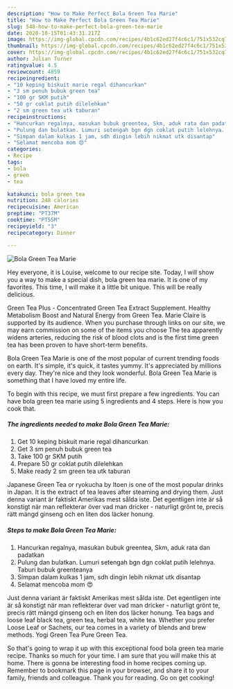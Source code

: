```yaml
---
description: "How to Make Perfect Bola Green Tea Marie"
title: "How to Make Perfect Bola Green Tea Marie"
slug: 548-how-to-make-perfect-bola-green-tea-marie
date: 2020-10-15T01:43:31.217Z
image: https://img-global.cpcdn.com/recipes/4b1c62ed27f4c6c1/751x532cq70/bola-green-tea-marie-foto-resep-utama.jpg
thumbnail: https://img-global.cpcdn.com/recipes/4b1c62ed27f4c6c1/751x532cq70/bola-green-tea-marie-foto-resep-utama.jpg
cover: https://img-global.cpcdn.com/recipes/4b1c62ed27f4c6c1/751x532cq70/bola-green-tea-marie-foto-resep-utama.jpg
author: Julian Turner
ratingvalue: 4.5
reviewcount: 4859
recipeingredient:
- "10 keping biskuit marie regal dihancurkan"
- "3 sm penuh bubuk green tea"
- "100 gr SKM putih"
- "50 gr coklat putih dilelehkan"
- "2 sm green tea utk taburan"
recipeinstructions:
- "Hancurkan regalnya, masukan bubuk greentea, Skm, aduk rata dan padatkan"
- "Pulung dan bulatkan. Lumuri setengah bgn dgn coklat putih lelehnya. Taburi bubuk greenteanya"
- "Simpan dalam kulkas 1 jam, sdh dingin lebih nikmat utk disantap"
- "Selamat mencoba mom 😍"
categories:
- Recipe
tags:
- bola
- green
- tea

katakunci: bola green tea 
nutrition: 248 calories
recipecuisine: American
preptime: "PT37M"
cooktime: "PT55M"
recipeyield: "3"
recipecategory: Dinner

---
```



![Bola Green Tea Marie](https://img-global.cpcdn.com/recipes/4b1c62ed27f4c6c1/751x532cq70/bola-green-tea-marie-foto-resep-utama.jpg)

Hey everyone, it is Louise, welcome to our recipe site. Today, I will show you a way to make a special dish, bola green tea marie. It is one of my favorites. This time, I will make it a little bit unique. This will be really delicious.

Green Tea Plus - Concentrated Green Tea Extract Supplement. Healthy Metabolism Boost and Natural Energy from Green Tea. Marie Claire is supported by its audience. When you purchase through links on our site, we may earn commission on some of the items you choose The tea apparently widens arteries, reducing the risk of blood clots and is the first time green tea has been proven to have short-term benefits.

Bola Green Tea Marie is one of the most popular of current trending foods on earth. It's simple, it's quick, it tastes yummy. It's appreciated by millions every day. They're nice and they look wonderful. Bola Green Tea Marie is something that I have loved my entire life.


To begin with this recipe, we must first prepare a few ingredients. You can have bola green tea marie using 5 ingredients and 4 steps. Here is how you cook that.

<!--inarticleads1-->

##### The ingredients needed to make Bola Green Tea Marie:

1. Get 10 keping biskuit marie regal dihancurkan
1. Get 3 sm penuh bubuk green tea
1. Take 100 gr SKM putih
1. Prepare 50 gr coklat putih dilelehkan
1. Make ready 2 sm green tea utk taburan


Japanese Green Tea or ryokucha by Itoen is one of the most popular drinks in Japan. It is the extract of tea leaves after steaming and drying them. Just denna variant är faktiskt Amerikas mest sålda iste. Det egentligen inte är så konstigt när man reflekterar över vad man dricker - naturligt grönt te, precis rätt mängd ginseng och en liten dos läcker honung. 

<!--inarticleads2-->

##### Steps to make Bola Green Tea Marie:

1. Hancurkan regalnya, masukan bubuk greentea, Skm, aduk rata dan padatkan
1. Pulung dan bulatkan. Lumuri setengah bgn dgn coklat putih lelehnya. Taburi bubuk greenteanya
1. Simpan dalam kulkas 1 jam, sdh dingin lebih nikmat utk disantap
1. Selamat mencoba mom 😍


Just denna variant är faktiskt Amerikas mest sålda iste. Det egentligen inte är så konstigt när man reflekterar över vad man dricker - naturligt grönt te, precis rätt mängd ginseng och en liten dos läcker honung. Tea bags and loose leaf black tea, green tea, herbal tea, white tea. Whether you prefer Loose Leaf or Sachets, our tea comes in a variety of blends and brew methods. Yogi Green Tea Pure Green Tea. 

So that's going to wrap it up with this exceptional food bola green tea marie recipe. Thanks so much for your time. I am sure that you will make this at home. There is gonna be interesting food in home recipes coming up. Remember to bookmark this page in your browser, and share it to your family, friends and colleague. Thank you for reading. Go on get cooking!
